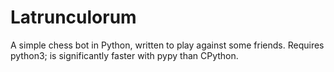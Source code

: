 # Latrunculorum #

A simple chess bot in Python, written to play against some friends. Requires
python3; is significantly faster with pypy than CPython.

